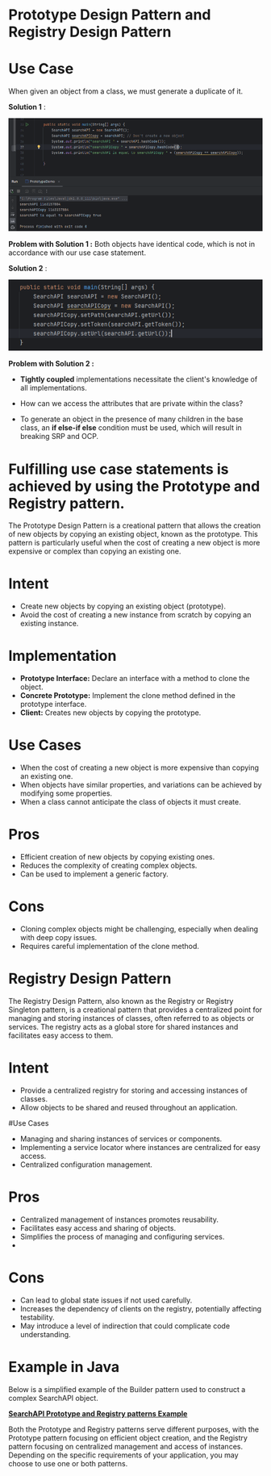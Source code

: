 # Prototype Design Pattern and Registry Design Pattern

# Use Case
When given an object from a class, we must generate a duplicate of it.

**Solution 1** :

![img_1.png](img_1.png)

**Problem with Solution 1 :** Both objects have identical code, which is not in accordance with our use case statement.

**Solution 2** :

![img_2.png](img_2.png)

**Problem with Solution 2 :**

* **Tightly coupled** implementations necessitate the client's knowledge of all implementations.

* How can we access the attributes that are private within the class?

* To generate an object in the presence of many children in the base class, an **if else-if else** condition must be used, which will result in breaking SRP and OCP.

# **Fulfilling use case statements is achieved by using the Prototype and Registry pattern.**

The Prototype Design Pattern is a creational pattern that allows the creation of new objects by copying an existing object, known as the prototype. This pattern is particularly useful when the cost of creating a new object is more expensive or complex than copying an existing one.

# Intent
* Create new objects by copying an existing object (prototype).
* Avoid the cost of creating a new instance from scratch by copying an existing instance.

# Implementation
* **Prototype Interface:** Declare an interface with a method to clone the object.
* **Concrete Prototype:** Implement the clone method defined in the prototype interface.
* **Client:** Creates new objects by copying the prototype.

# Use Cases
* When the cost of creating a new object is more expensive than copying an existing one.
* When objects have similar properties, and variations can be achieved by modifying some properties.
* When a class cannot anticipate the class of objects it must create.



# Pros
* Efficient creation of new objects by copying existing ones.
* Reduces the complexity of creating complex objects.
* Can be used to implement a generic factory.

# Cons
* Cloning complex objects might be challenging, especially when dealing with deep copy issues.
* Requires careful implementation of the clone method.

# Registry Design Pattern
The Registry Design Pattern, also known as the Registry or Registry Singleton pattern, is a creational pattern that provides a centralized point for managing and storing instances of classes, often referred to as objects or services. The registry acts as a global store for shared instances and facilitates easy access to them.

# Intent
* Provide a centralized registry for storing and accessing instances of classes.
* Allow objects to be shared and reused throughout an application.

#Use Cases
* Managing and sharing instances of services or components.
* Implementing a service locator where instances are centralized for easy access.
* Centralized configuration management.

# Pros
* Centralized management of instances promotes reusability.
* Facilitates easy access and sharing of objects.
* Simplifies the process of managing and configuring services.
* 
# Cons
* Can lead to global state issues if not used carefully.
* Increases the dependency of clients on the registry, potentially affecting testability.
* May introduce a level of indirection that could complicate code understanding.


# Example in Java
Below is a simplified example of the Builder pattern used to construct a complex SearchAPI object. 

[**SearchAPI Prototype and Registry patterns Example**](https://github.com/sidhant97/DesignDoctrine/tree/main/prototype)

Both the Prototype and Registry patterns serve different purposes, with the Prototype pattern focusing on efficient object creation, and the Registry pattern focusing on centralized management and access of instances. Depending on the specific requirements of your application, you may choose to use one or both patterns.